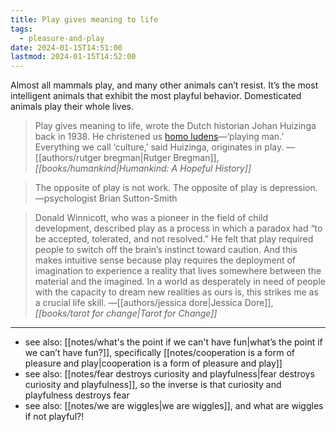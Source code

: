 ```yaml
---
title: Play gives meaning to life
tags:
  - pleasure-and-play
date: 2024-01-15T14:51:00
lastmod: 2024-01-15T14:52:00
---
```

Almost all mammals play, and many other animals can’t resist. It’s the most intelligent animals that exhibit the most playful behavior. Domesticated animals play their whole lives.

> Play gives meaning to life, wrote the Dutch historian Johan Huizinga back in 1938. He christened us [homo ludens](https://en.wikipedia.org/wiki/Homo_Ludens)—‘playing man.’ Everything we call ‘culture,’ said Huizinga, originates in play. —[[authors/rutger bregman|Rutger Bregman]], *[[books/humankind|Humankind: A Hopeful History]]*

> The opposite of play is not work. The opposite of play is depression. —psychologist Brian Sutton-Smith

> Donald Winnicott, who was a pioneer in the field of child development, described play as a process in which a paradox had “to be accepted, tolerated, and not resolved.” He felt that play required people to switch off the brain’s instinct toward caution. And this makes intuitive sense because play requires the deployment of imagination to experience a reality that lives somewhere between the material and the imagined. In a world as desperately in need of people with the capacity to dream new realities as ours is, this strikes me as a crucial life skill. —[[authors/jessica dore|Jessica Dore]], *[[books/tarot for change|Tarot for Change]]*

---
- see also: [[notes/what's the point if we can't have fun|what’s the point if we can’t have fun?]], specifically [[notes/cooperation is a form of pleasure and play|cooperation is a form of pleasure and play]]
- see also: [[notes/fear destroys curiosity and playfulness|fear destroys curiosity and playfulness]], so the inverse is that curiosity and playfulness destroys fear
- see also: [[notes/we are wiggles|we are wiggles]], and what are wiggles if not playful?!